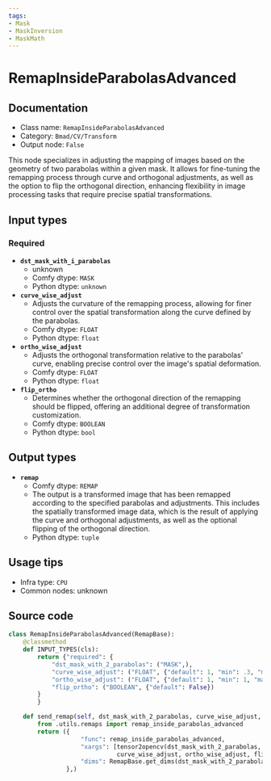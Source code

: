 ```yaml
---
tags:
- Mask
- MaskInversion
- MaskMath
---
```


# RemapInsideParabolasAdvanced
## Documentation
- Class name: `RemapInsideParabolasAdvanced`
- Category: `Bmad/CV/Transform`
- Output node: `False`

This node specializes in adjusting the mapping of images based on the geometry of two parabolas within a given mask. It allows for fine-tuning the remapping process through curve and orthogonal adjustments, as well as the option to flip the orthogonal direction, enhancing flexibility in image processing tasks that require precise spatial transformations.
## Input types
### Required
- **`dst_mask_with_i_parabolas`**
    - unknown
    - Comfy dtype: `MASK`
    - Python dtype: `unknown`
- **`curve_wise_adjust`**
    - Adjusts the curvature of the remapping process, allowing for finer control over the spatial transformation along the curve defined by the parabolas.
    - Comfy dtype: `FLOAT`
    - Python dtype: `float`
- **`ortho_wise_adjust`**
    - Adjusts the orthogonal transformation relative to the parabolas' curve, enabling precise control over the image's spatial deformation.
    - Comfy dtype: `FLOAT`
    - Python dtype: `float`
- **`flip_ortho`**
    - Determines whether the orthogonal direction of the remapping should be flipped, offering an additional degree of transformation customization.
    - Comfy dtype: `BOOLEAN`
    - Python dtype: `bool`
## Output types
- **`remap`**
    - Comfy dtype: `REMAP`
    - The output is a transformed image that has been remapped according to the specified parabolas and adjustments. This includes the spatially transformed image data, which is the result of applying the curve and orthogonal adjustments, as well as the optional flipping of the orthogonal direction.
    - Python dtype: `tuple`
## Usage tips
- Infra type: `CPU`
- Common nodes: unknown


## Source code
```python
class RemapInsideParabolasAdvanced(RemapBase):
    @classmethod
    def INPUT_TYPES(cls):
        return {"required": {
            "dst_mask_with_2_parabolas": ("MASK",),
            "curve_wise_adjust": ("FLOAT", {"default": 1, "min": .3, "max": 2, "step": .01}),
            "ortho_wise_adjust": ("FLOAT", {"default": 1, "min": 1, "max": 3, "step": .01}),
            "flip_ortho": ("BOOLEAN", {"default": False})
        }
        }

    def send_remap(self, dst_mask_with_2_parabolas, curve_wise_adjust, ortho_wise_adjust, flip_ortho):
        from .utils.remaps import remap_inside_parabolas_advanced
        return ({
                    "func": remap_inside_parabolas_advanced,
                    "xargs": [tensor2opencv(dst_mask_with_2_parabolas, 1),
                              curve_wise_adjust, ortho_wise_adjust, flip_ortho],
                    "dims": RemapBase.get_dims(dst_mask_with_2_parabolas)
                },)

```
